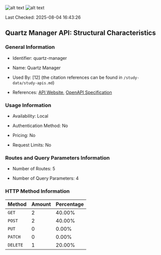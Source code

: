 ![alt text](https://img.shields.io/badge/OpenAPI_Specification-Valid-brightgreen.svg) ![alt text](https://img.shields.io/badge/Server_URL-Invalid-red.svg)

Last Checked: 2025-08-04 16:43:26

## Quartz Manager API: Structural Characteristics

### General Information

- Identifier: quartz-manager

- Name: Quartz Manager

- Used By: [12] (the citation references can be found in `/study-data/study-apis.md`)

- References: [API Website](https://github.com/fabioformosa/quartz-manager), [OpenAPI Specification](https://github.com/pranaybathini/quartz-scheduler/blob/main/Quartz-Scheduler.postman_collection.json)

### Usage Information

- Availability: Local

- Authentication Method: No

- Pricing: No

- Request Limits: No

### Routes and Query Parameters Information

- Number of Routes: 5

- Number of Query Parameters: 4

### HTTP Method Information

| Method | Amount | Percentage |
|--------|--------|------------|
| `GET` | 2 | 40.00% |
| `POST` | 2 | 40.00% |
| `PUT` | 0 | 0.00% |
| `PATCH` | 0 | 0.00% |
| `DELETE` | 1 | 20.00% |
